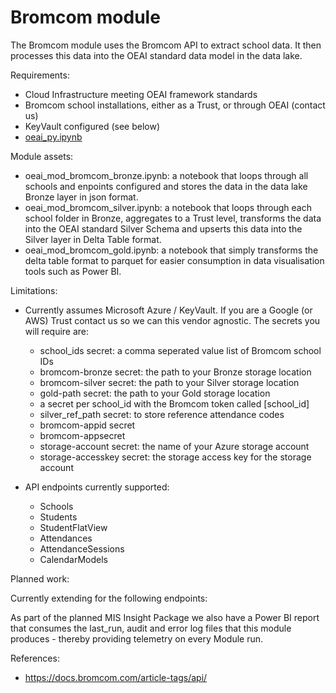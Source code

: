 # Bromcom module

The Bromcom module uses the Bromcom API to extract school data.  It then processes this data into the OEAI standard data model in the data lake.  

Requirements:
* Cloud Infrastructure meeting OEAI framework standards
* Bromcom school installations, either as a Trust, or through OEAI (contact us)
* KeyVault configured (see below)
* [oeai_py.ipynb](oeai_py.ipynb) 

Module assets:
* oeai_mod_bromcom_bronze.ipynb: a notebook that loops through all schools and enpoints configured and stores the data in the data lake Bronze layer in json format.
* oeai_mod_bromcom_silver.ipynb: a notebook that loops through each school folder in Bronze, aggregates to a Trust level, transforms the data into the OEAI standard Silver Schema and upserts this data into the Silver layer in Delta Table format.
* oeai_mod_bromcom_gold.ipynb: a notebook that simply transforms the delta table format to parquet for easier consumption in data visualisation tools such as Power BI.

Limitations:
* Currently assumes Microsoft Azure / KeyVault.  If you are a Google (or AWS) Trust contact us so we can this vendor agnostic.  The secrets you will require are:
    * school_ids secret: a comma seperated value list of Bromcom school IDs
    * bromcom-bronze secret: the path to your Bronze storage location
    * bromcom-silver secret: the path to your Silver storage location
    * gold-path secret: the path to your Gold storage location
    * a secret per school_id with the Bromcom token called [school_id]
    * silver_ref_path secret: to store reference attendance codes
    * bromcom-appid secret
    * bromcom-appsecret
    * storage-account secret: the name of your Azure storage account
    * storage-accesskey secret: the storage access key for the storage account

* API endpoints currently supported:
    * Schools
    * Students
    * StudentFlatView
    * Attendances
    * AttendanceSessions
    * CalendarModels

Planned work:


Currently extending for the following endpoints:


As part of the planned MIS Insight Package we also have a Power BI report that consumes the last_run, audit and error log files that this module produces - thereby providing telemetry on every Module run.

References:
* https://docs.bromcom.com/article-tags/api/